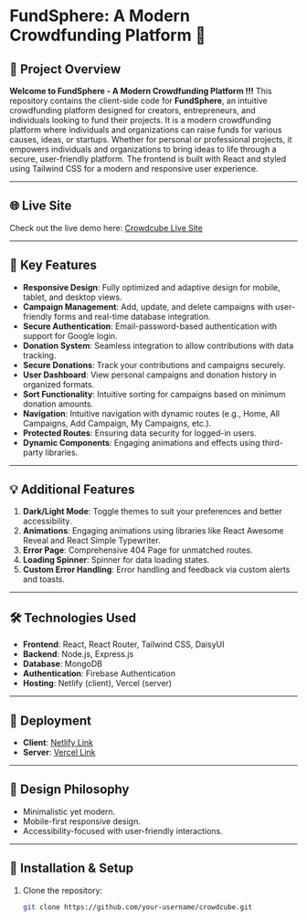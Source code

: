 # FundSphere: A Modern Crowdfunding Platform 🌟

## 🎯 Project Overview
**Welcome to FundSphere - A Modern Crowdfunding Platform !!!** This repository contains the client-side code for **FundSphere**, an intuitive crowdfunding platform designed for creators, entrepreneurs, and individuals looking to fund their projects. It is a modern crowdfunding platform where individuals and organizations can raise funds for various causes, ideas, or startups. Whether for personal or professional projects, it empowers individuals and organizations to bring ideas to life through a secure, user-friendly platform. The frontend is built with React and styled using Tailwind CSS for a modern and responsive user experience.

---

## 🌐 Live Site
Check out the live demo here: [Crowdcube Live Site](#)

---

## 🔑 Key Features
- **Responsive Design**: Fully optimized and adaptive design for mobile, tablet, and desktop views.
- **Campaign Management**: Add, update, and delete campaigns with user-friendly forms and real-time database integration.
- **Secure Authentication**: Email-password-based authentication with support for Google login.
- **Donation System**: Seamless integration to allow contributions with data tracking.
- **Secure Donations**: Track your contributions and campaigns securely.
- **User Dashboard**: View personal campaigns and donation history in organized formats.
- **Sort Functionality**: Intuitive sorting for campaigns based on minimum donation amounts.
- **Navigation**: Intuitive navigation with dynamic routes (e.g., Home, All Campaigns, Add Campaign, My Campaigns, etc.).
- **Protected Routes**: Ensuring data security for logged-in users.
- **Dynamic Components**: Engaging animations and effects using third-party libraries.



---

## 💡 Additional Features
1. **Dark/Light Mode**: Toggle themes to suit your preferences and better accessibility.
2. **Animations**: Engaging animations using libraries like React Awesome Reveal and React Simple Typewriter.
3. **Error Page**: Comprehensive 404 Page for unmatched routes.
4. **Loading Spinner**: Spinner for data loading states.
5. **Custom Error Handling**: Error handling and feedback via custom alerts and toasts.

---

## 🛠️ Technologies Used
- **Frontend**: React, React Router, Tailwind CSS, DaisyUI
- **Backend**: Node.js, Express.js
- **Database**: MongoDB
- **Authentication**: Firebase Authentication
- **Hosting**: Netlify (client), Vercel (server)

---

 ## 🚀 Deployment
- **Client**: [Netlify Link](#)
- **Server**: [Vercel Link](#)

---

## 📐 Design Philosophy
- Minimalistic yet modern.
- Mobile-first responsive design.
- Accessibility-focused with user-friendly interactions.

---

## 🔧 Installation & Setup
1. Clone the repository:  
   ```bash
   git clone https://github.com/your-username/crowdcube.git